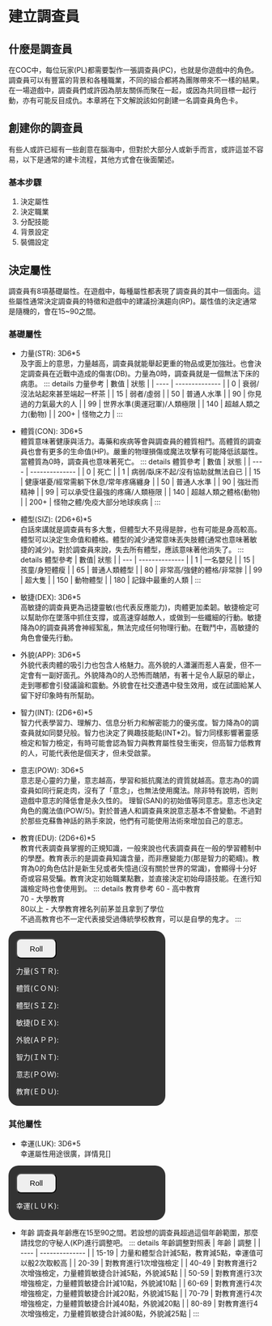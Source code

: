 # 建立調查員

## 什麼是調查員

在COC中，每位玩家(PL)都需要製作一張調查員(PC)，也就是你遊戲中的角色。調查員可以有豐富的背景和各種職業，不同的組合都將為團隊帶來不一樣的結果。在一場遊戲中，調查員們或許因為朋友關係而聚在一起，或因為共同目標一起行動，亦有可能反目成仇。本章將在下文解說該如何創建一名調查員角色卡。

## 創建你的調查員

有些人或許已經有一些創意在腦海中，但對於大部分人或新手而言，或許這並不容易，以下是通常的建卡流程，其他方式會在後面闡述。

### 基本步驟

1. 決定屬性
2. 決定職業
3. 分配技能
4. 背景設定
5. 裝備設定

## 決定屬性

調查員有8項基礎屬性。在遊戲中，每種屬性都表現了調查員的其中一個面向。這些屬性通常決定調查員的特徵和遊戲中的建議扮演趨向(RP)。屬性值的決定通常是隨機的，會在15~90之間。

### 基礎屬性

* 力量(STR): 3D6\*5\
及字面上的意思，力量越高，調查員就能舉起更重的物品或更加強壯。也會決定調查員在近戰中造成的傷害(DB)。力量為0時，調查員就是一個無法下床的病患。
    ::: details 力量參考
    | 數值 | 狀態           |
    | ---- | -------------- |
    | 0    | 衰弱/沒法站起來甚至端起一杯茶 |
    | 15   | 弱者/虛弱                    |
    | 50   | 普通人水準                   |
    | 90   | 你見過的力氣最大的人         |
    | 99   | 世界水準(奧運冠軍)/人類極限  |
    | 140  | 超越人類之力(動物)           |
    | 200+ | 怪物之力                     |
    :::

* 體質(CON): 3D6\*5\
體質意味著健康與活力。毒藥和疾病等會與調查員的體質相鬥。高體質的調查員也會有更多的生命值(HP)。嚴重的物理損傷或魔法攻擊有可能降低該屬性。當體質為0時，調查員也意味著死亡。
    ::: details 體質參考
    | 數值 | 狀態           |
    | ---- | -------------- |
    | 0    | 死亡 |
    | 1    | 病弱/臥床不起/沒有協助就無法自已 |
    | 15   | 健康堪憂/經常需躺下休息/常年疼痛纏身 |
    | 50   | 普通人水準 |
    | 90   | 強壯而精神 |
    | 99   | 可以承受住最強的疼痛/人類極限 |
    | 140  | 超越人類之體格(動物) |
    | 200+ | 怪物之體/免疫大部分地球疾病 |
    :::

* 體型(SIZ): (2D6+6)\*5\
白話來講就是調查員有多大隻，但體型大不見得是胖，也有可能是身高較高。體型可以決定生命值和體格。體型的減少通常意味丟失肢體(通常也意味著敏捷的減少)。對於調查員來說，失去所有體型，應該意味著他消失了。
    ::: details 體型參考
    | 數值| 狀態           |
    | --- | -------------- |
    | 1   | 一名嬰兒 |
    | 15  | 孩童/身短體瘦 |
    | 65  | 普通人類體型 |
    | 80  | 非常高/強健的體格/非常胖 |
    | 99  | 超大隻 |
    | 150 | 動物體型 |
    | 180 | 記錄中最重的人類 |
    :::

* 敏捷(DEX): 3D6\*5\
高敏捷的調查員更為迅捷靈敏(也代表反應能力)，肉體更加柔韌。敏捷檢定可以幫助你在墜落中抓住支撐，或高速穿越敵人，或做到一些纖細的行動。敏捷降為0的調查員將會神經絮亂，無法完成任何物理行動。在戰鬥中，高敏捷的角色會優先行動。

* 外貌(APP): 3D6\*5\
外貌代表肉體的吸引力也包含人格魅力。高外貌的人瀟灑而惹人喜愛，但不一定會有一副好面孔。外貌降為0的人恐怖而醜陋，有著十足令人厭惡的舉止，走到哪都會引發議論和震動。外貌會在社交遭遇中發生效用，或在試圖給某人留下好印象時有所幫助。

* 智力(INT): (2D6+6)\*5\
智力代表學習力、理解力、信息分析力和解密能力的優劣度。智力降為0的調查員就如同嬰兒般。智力也決定了興趣技能點(INT\*2)。智力同樣影響著靈感檢定和智力檢定，有時可能會認為智力與教育屬性發生衝突，但高智力低教育的人，可能代表他是個天才，但未受啟蒙。

* 意志(POW): 3D6\*5\
意志是心靈的力量，意志越高，學習和抵抗魔法的資質就越高。意志為0的調查員如同行屍走肉，沒有了「意念」，也無法使用魔法。除非特有說明，否則遊戲中意志的降低會是永久性的。 理智(SAN)的初始值等同意志。意志也決定角色的魔法值(POW/5)。對於普通人和調查員來說意志基本不會變動。不過對於那些克蘇魯神話的熟手來說，他們有可能使用法術來增加自己的意志。

* 教育(EDU): (2D6+6)\*5\
教育代表調查員掌握的正規知識，一般來說也代表調查員在一般的學習體制中的學歷。教育表示的是調查員知識含量，而非應變能力(那是智力的範疇)。教育為0的角色估計是新生兒或者失憶過(沒有關於世界的常識)，會顯得十分好奇或容易受騙。教育決定初始職業點數，並直接決定初始母語技能。在進行知識檢定時也會使用到。
    ::: details 教育參考
    60 - 高中教育\
    70 - 大學教育\
    80以上 - 大學教育裡名列前茅並且拿到了學位\
    不過高教育也不一定代表接受過傳統學校教育，可以是自學的鬼才。
    :::

<div class="container">
<form class="base_generate" name="bg">
    <div>
        <input type="button" value="Roll" class="generate_btn" name="b" onclick="
        var d1 = Math.floor(Math.random()*6)+1;
        var d2 = Math.floor(Math.random()*6)+1;
        var d3 = Math.floor(Math.random()*6)+1;
        document.getElementById('str').textContent=`力量(ＳＴＲ): ${(d1+d2+d3)*5} ➝ [${d1} + ${d2} + ${d3}] * 5`;
        var d1 = Math.floor(Math.random()*6)+1;
        var d2 = Math.floor(Math.random()*6)+1;
        var d3 = Math.floor(Math.random()*6)+1;
        document.getElementById('con').textContent=`體質(ＣＯＮ): ${(d1+d2+d3)*5} ➝ [${d1} + ${d2} + ${d3}] * 5`;
        var d1 = Math.floor(Math.random()*6)+1;
        var d2 = Math.floor(Math.random()*6)+1;
        var d3 = 6;
        document.getElementById('siz').textContent=`體型(ＳＩＺ): ${(d1+d2+d3)*5} ➝ ([${d1} + ${d2}] + ${d3}) * 5`;
        var d1 = Math.floor(Math.random()*6)+1;
        var d2 = Math.floor(Math.random()*6)+1;
        var d3 = Math.floor(Math.random()*6)+1;
        document.getElementById('dex').textContent=`敏捷(ＤＥＸ): ${(d1+d2+d3)*5} ➝ [${d1} + ${d2} + ${d3}] * 5`;
        var d1 = Math.floor(Math.random()*6)+1;
        var d2 = Math.floor(Math.random()*6)+1;
        var d3 = Math.floor(Math.random()*6)+1;
        document.getElementById('app_').textContent=`外貌(ＡＰＰ): ${(d1+d2+d3)*5} ➝ [${d1} + ${d2} + ${d3}] * 5`;
        var d1 = Math.floor(Math.random()*6)+1;
        var d2 = Math.floor(Math.random()*6)+1;
        var d3 = 6;
        document.getElementById('int').textContent=`智力(ＩＮＴ): ${(d1+d2+d3)*5} ➝ ([${d1} + ${d2}] + ${d3}) * 5`;
        var d1 = Math.floor(Math.random()*6)+1;
        var d2 = Math.floor(Math.random()*6)+1;
        var d3 = Math.floor(Math.random()*6)+1;
        document.getElementById('pow').textContent=`意志(ＰＯＷ): ${(d1+d2+d3)*5} ➝ [${d1} + ${d2} + ${d3}] * 5`;
        var d1 = Math.floor(Math.random()*6)+1;
        var d2 = Math.floor(Math.random()*6)+1;
        var d3 = 6;
        document.getElementById('edu').textContent=`教育(ＥＤＵ): ${(d1+d2+d3)*5} ➝ ([${d1} + ${d2}] + ${d3}) * 5`;
        ">
    </div>
    <p class="title" id="str">力量(ＳＴＲ):</p>
    <p class="title" id="con">體質(ＣＯＮ):</p>
    <p class="title" id="siz">體型(ＳＩＺ):</p>
    <p class="title" id="dex">敏捷(ＤＥＸ):</p>
    <p class="title" id="app_">外貌(ＡＰＰ):</p>
    <p class="title" id="int">智力(ＩＮＴ):</p>
    <p class="title" id="pow">意志(ＰＯＷ):</p>
    <p class="title" id="edu">教育(ＥＤＵ):</p>
</form>
</div>

<style type="text/css">
.container
{
    background: #333;
    padding: 15px 15px 5px;
    border-radius: 20px;
    width:280px;
}
.generate_btn{
    font-size:15px;
    width:80px;
    height:40px;
    border-radius:10px;
}
.title{
    color:#fff;
}
</style>

### 其他屬性

* 幸運(LUK): 3D6\*5\
幸運屬性用途很廣，詳情見[]

<div class="container">
<form class="base_generate" name="bg">
    <div>
        <input type="button" value="Roll" class="generate_btn" name="b" onclick="
        var d1 = Math.floor(Math.random()*6)+1;
        var d2 = Math.floor(Math.random()*6)+1;
        var d3 = Math.floor(Math.random()*6)+1;
        document.getElementById('luk').textContent=`幸運(ＬＵＫ): ${(d1+d2+d3)*5} ➝ [${d1} + ${d2} + ${d3}] * 5`;
        ">
    </div>
    <p class="title" id="luk">幸運(ＬＵＫ):</p>

</form>
</div>

* 年齡
調查員年齡應在15至90之間。若設想的調查員超過這個年齡範圍，那麼請找您的守秘人(KP)進行調整吧。
    ::: details 年齡調整對照表
    | 年齡  | 調整           |
    | ----  | -------------- |
    | 15-19 | 力量和體型合計減5點，教育減5點，幸運值可以骰2次取較高 |
    | 20-39 | 對教育進行1次增強檢定 |
    | 40-49 | 對教育進行2次增強檢定，力量體質敏捷合計減5點，外貌減5點 |
    | 50-59 | 對教育進行3次增強檢定，力量體質敏捷合計減10點，外貌減10點 |
    | 60-69 | 對教育進行4次增強檢定，力量體質敏捷合計減20點，外貌減15點 |
    | 70-79 | 對教育進行4次增強檢定，力量體質敏捷合計減40點，外貌減20點 |
    | 80-89 | 對教育進行4次增強檢定，力量體質敏捷合計減80點，外貌減25點 |
    :::